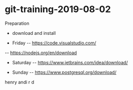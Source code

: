 # git-training-2019-08-02
Preparation

- download and install

- Friday
-- https://code.visualstudio.com/

-- https://nodejs.org/en/download

- Saturday
-- https://www.jetbrains.com/idea/download/

- Sunday
-- https://www.postgresql.org/download/



henry
andi r d
